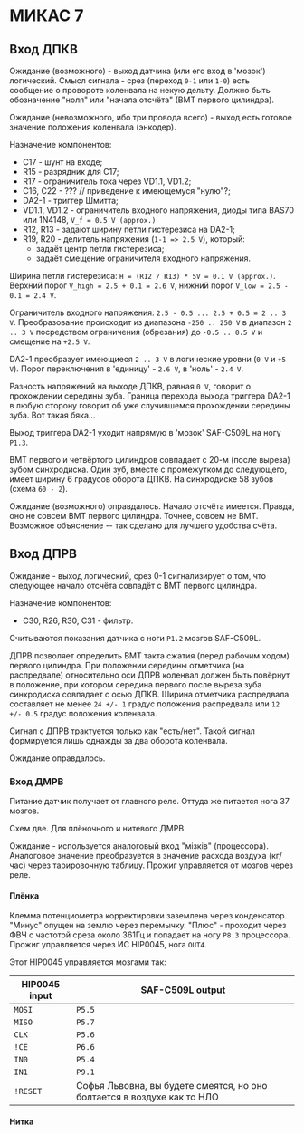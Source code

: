 # МИКАС 7

## Вход ДПКВ

Ожидание (возможного) - выход датчика (или его вход в 'мозок') логический. Смысл сигнала -
срез (переход ```0-1``` или ```1-0```) есть сообщение о провороте коленвала на некую дельту.
Должно быть обозначение "ноля" или "начала отсчёта" (ВМТ первого цилиндра).

Ожидание (невозможного, ибо три провода всего) - выход есть готовое значение положения коленвала (энкодер).

Назначение компонентов:
* C17 - шунт на входе;
* R15 - разрядник для C17;
* R17 - ограничитель тока через VD1.1, VD1.2;
* C16, C22 - ??? // приведение к имеющемуся "нулю"?;
* DA2-1 - триггер Шмитта;
* VD1.1, VD1.2 - ограничитель входного напряжения, диоды типа BAS70 или 1N4148, ```V_f = 0.5 V (approx.)```
* R12, R13 - задают ширину петли гистерезиса на DA2-1;
* R19, R20 - делитель напряжения (```1-1 => 2.5 V```), который:
    - задаёт центр петли гистерезиса;
    - задаёт смещение ограничителя входного напряжения.

Ширина петли гистерезиса: ```H = (R12 / R13) * 5V = 0.1 V (approx.)```.
Верхний порог ```V_high = 2.5 + 0.1 = 2.6 V```, нижний порог ```V_low = 2.5 - 0.1 = 2.4 V```.

Ограничитель входного напряжения: ```2.5 - 0.5 ... 2.5 + 0.5 = 2 .. 3 V```.
Преобразование происходит из диапазона ```-250 .. 250 V``` в диапазон ```2 .. 3 V```
посредством ограничения (обрезания) до ```-0.5 .. 0.5 V``` и смещение на ```+2.5 V```.

DA2-1 преобразует имеющиеся ```2 .. 3 V``` в логические уровни (```0 V``` и ```+5 V```).
Порог переключения в 'единицу' - ```2.6 V```, в 'ноль' - ```2.4 V```.

Разность напряжений на выходе ДПКВ, равная ```0 V```, говорит о прохождении середины зуба.
Граница перехода выхода триггера DA2-1 в любую сторону говорит об уже случившемся прохождении середины зуба.
Вот такая бяка...

Выход триггера DA2-1 уходит напрямую в 'мозок' SAF-C509L на ногу ```P1.3```.

ВМТ первого и четвёртого цилиндров совпадает с 20-м (после выреза) зубом синхродиска.
Один зуб, вместе с промежутком до следующего, имеет ширину 6 градусов оборота ДПКВ.
На синхродиске 58 зубов (схема ```60 - 2```).

Ожидание (возможного) оправдалось. Начало отсчёта имеется. Правда, оно не совсем ВМТ первого цилиндра.
Точнее, совсем не ВМТ. Возможное объяснение -- так сделано для лучшего удобства счёта.

## Вход ДПРВ

Ожидание - выход логический, срез 0-1 сигнализирует о том, что следующее начало отсчёта совпадёт с ВМТ первого цилиндра.

Назначение компонентов:
* C30, R26, R30, C31 - фильтр.

Считываются показания датчика с ноги ```P1.2``` мозгов SAF-C509L.

ДПРВ позволяет определить ВМТ такта сжатия (перед рабочим ходом) первого цилиндра.
При положении середины отметчика (на распредвале) относительно оси ДПРВ коленвал должен быть повёрнут в положение,
при котором середина первого после выреза зуба синхродиска совпадает с осью ДПКВ.
Ширина отметчика распредвала составляет не менее ```24 +/- 1``` градус положения распредвала или ```12 +/- 0.5``` градус положения коленвала.

Сигнал с ДПРВ трактуется только как "есть/нет".
Такой сигнал формируется лишь однажды за два оборота коленвала.

Ожидание оправдалось.

### Вход ДМРВ

Питание датчик получает от главного реле. Оттуда же питается нога 37 мозгов.

Схем две. Для плёночного и нитевого ДМРВ.

Ожидание - используется аналоговый вход "мізків" (процессора).
Аналоговое значение преобразуется в значение расхода воздуха (кг/час) через тарировочную таблицу.
Прожиг управляется от мозгов через реле.

#### Плёнка

Клемма потенциометра корректировки заземлена через конденсатор.
"Минус" опущен на землю через перемычку.
"Плюс" - проходит через ФВЧ с частотой среза около 361Гц и попадает на ногу ```P8.3``` процессора.
Прожиг управляется через ИС HIP0045, нога ```OUT4```.

Этот HIP0045 управляется мозгами так:

| HIP0045 input | SAF-C509L output |
| ------------- | ---------------- |
| ```MOSI```    | ```P5.5```       |
| ```MISO```    | ```P5.7```       |
| ```CLK```     | ```P5.6```       |
| ```!CE```     | ```P6.6```       |
| ```IN0```     | ```P5.4```       |
| ```IN1```     | ```P9.1```       |
| ```!RESET```  | Софья Львовна, вы будете смеятся, но оно болтается в воздухе как то НЛО |

#### Нитка

